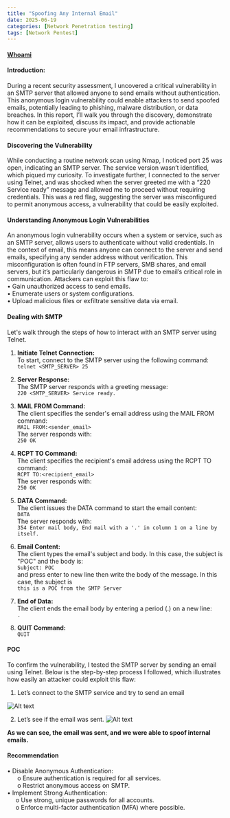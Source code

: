 ```yaml
---
title: "Spoofing Any Internal Email"
date: 2025-06-19 
categories: [Network Penetration testing]
tags: [Network Pentest]
---
```

#### [Whoami](https://hesham-elbadry.github.io/about/)


#### Introduction: 
During a recent security assessment, I uncovered a critical vulnerability in an SMTP server that allowed anyone to send emails without authentication. This anonymous login vulnerability could enable attackers to send spoofed emails, potentially leading to phishing, malware distribution, or data breaches. In this report, I’ll walk you through the discovery, demonstrate how it can be exploited, discuss its impact, and provide actionable recommendations to secure your email infrastructure.

#### Discovering the Vulnerability
While conducting a routine network scan using Nmap, I noticed port 25 was open, indicating an SMTP server. The service version wasn’t identified, which piqued my curiosity. To investigate further, I connected to the server using Telnet, and was shocked when the server greeted me with a “220 Service ready” message and allowed me to proceed without requiring credentials. This was a red flag, suggesting the server was misconfigured to permit anonymous access, a vulnerability that could be easily exploited.

#### Understanding Anonymous Login Vulnerabilities
An anonymous login vulnerability occurs when a system or service, such as an SMTP server, allows users to authenticate without valid credentials. In the context of email, this means anyone can connect to the server and send emails, specifying any sender address without verification. This misconfiguration is often found in FTP servers, SMB shares, and email servers, but it’s particularly dangerous in SMTP due to email’s critical role in communication. Attackers can exploit this flaw to:<br>
• Gain unauthorized access to send emails.<br>
• Enumerate users or system configurations.<br>
• Upload malicious files or exfiltrate sensitive data via email.


#### Dealing with SMTP
Let's walk through the steps of how to interact with an SMTP server using Telnet.

1) **Initiate Telnet Connection:**<br>
To start, connect to the SMTP server using the following command:<br>
`telnet <SMTP_SERVER> 25`

2) **Server Response:**<br>
The SMTP server responds with a greeting message:<br>
`220 <SMTP_SERVER> Service ready.`

3) **MAIL FROM Command:**<br>
The client specifies the sender's email address using the MAIL FROM command:<br>
`MAIL FROM:<sender_email>`<br>
The server responds with:<br>
`250 OK`<br>

4) **RCPT TO Command:**<br>
The client specifies the recipient's email address using the RCPT TO command:<br>
`RCPT TO:<recipient_email>`<br>
The server responds with:<br>
`250 OK`

5) **DATA Command:**<br>
The client issues the DATA command to start the email content:<br>
`DATA`<br>
The server responds with:<br>
`354 Enter mail body, End mail with a '.' in column 1 on a line by itself.`

6) **Email Content:**<br>
The client types the email's subject and body. In this case, the subject is "POC" and the body is:<br>
`Subject: POC`<br>
and press enter to new line then write the body of the message. In this case, the subject is  <br>
`this is a POC from the SMTP Server`

7) **End of Data:**<br>
The client ends the email body by entering a period (.) on a new line:<br>
`.`

8) **QUIT Command:**<br>
`QUIT`



#### POC 
To confirm the vulnerability, I tested the SMTP server by sending an email using Telnet. Below is the step-by-step process I followed, which illustrates how easily an attacker could exploit this flaw:<br>
1) Let’s connect to the SMTP service and try to send an email 

![Alt text](/assets/images/Network1.png)

2) Let’s see if the email was sent.
![Alt text](/assets/images/Network2.png)





**As we can see, the email was sent, and we were able to spoof internal emails.**


#### Recommendation
•	Disable Anonymous Authentication:<br>
      &nbsp;&nbsp;&nbsp;&nbsp;&nbsp;&nbsp;o	Ensure authentication is required for all services.<br>
      &nbsp;&nbsp;&nbsp;&nbsp;&nbsp;&nbsp;o	Restrict anonymous access on SMTP.<br>
•	Implement Strong Authentication:<br>
&nbsp;&nbsp;&nbsp;&nbsp; o	Use strong, unique passwords for all accounts.<br>
&nbsp;&nbsp;&nbsp;&nbsp; o	Enforce multi-factor authentication (MFA) where possible.<br>
